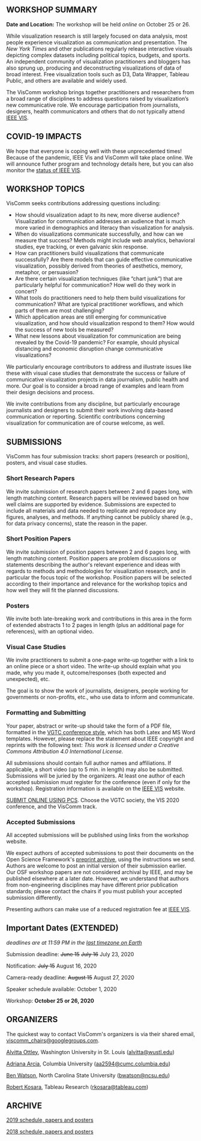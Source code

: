 ## WORKSHOP SUMMARY

**Date and Location:** The workshop will be held *online* on October 25 or 26.

While visualization research is still largely focused on data analysis, most people experience visualization as communication and presentation. The _New York Times_ and other publications regularly release interactive visuals depicting complex datasets including political topics, budgets, and sports. An independent community of visualization practitioners and bloggers has also sprung up, producing and deconstructing visualizations of data of broad interest. Free visualization tools such as D3, Data Wrapper, Tableau Public, and others are available and widely used.

The VisComm workshop brings together practitioners and researchers from a broad range of disciplines to address questions raised by visualization’s new communicative role. We encourage participation from journalists, designers, health communicators and others that do not typically attend [IEEE VIS](http://ieeevis.org/).

## COVID-19 IMPACTS

We hope that everyone is coping well with these unprecedented times! Because of the pandemic, IEEE Vis and VisComm will take place online. We will announce futher program and technology details here, but you can also monitor the [status of IEEE VIS](http://ieeevis.org/year/2020/info/coronavirus-info).


## WORKSHOP TOPICS

VisComm seeks contributions addressing questions including: 

- How should visualization adapt to its new, more diverse audience? Visualization for communication addresses an audience that is much more varied in demographics and literacy than visualization for analysis.
- When do visualizations communicate successfully, and how can we measure that success? Methods might include web analytics, behavioral studies, eye tracking, or even galvanic skin response.
- How can practitioners build visualizations that communicate successfully? Are there models that can guide effective communicative visualization, possibly derived from theories of aesthetics, memory, metaphor, or persuasion?
- Are there certain visualization techniques (like “chart junk”) that are particularly helpful for communication? How well do they work in concert?  
- What tools do practitioners need to help them build visualizations for communication? What are typical practitioner workflows, and which parts of them are most challenging? 
- Which application areas are still emerging for communicative visualization, and how should visualization respond to them? How would the success of new tools be measured?
- What new lessons about visualization for communication are being revealed by the Covid-19 pandemic? For example, should physical distancing and economic disruption change communicative visualizations?

We particularly encourage contributors to address and illustrate issues like these with visual case studies that demonstrate the success or failure of communicative visualization projects in data journalism, public health and more. Our goal is to consider a broad range of examples and learn from their design decisions and process.

We invite contributions from any discipline, but particularly encourage journalists and designers to submit their work involving data-based communication or reporting. Scientific contributions concerning visualization for communication are of course welcome, as well.

## SUBMISSIONS

VisComm has four submission tracks: short papers (research or position), posters, and visual case studies.

### Short Research Papers

We invite submission of research papers between 2 and 6 pages long, with length matching content. Research papers will be reviewed based on how well claims are supported by evidence. Submissions are expected to include all materials and data needed to replicate and reproduce any figures, analyses, and methods. If anything cannot be publicly shared (e.g., for data privacy concerns), state the reason in the paper.

### Short Position Papers

We invite submission of position papers between 2 and 6 pages long, with length matching content. Position papers are problem discussions or statements describing the author's relevant experience and ideas with regards to methods and methodologies for visualization research, and in particular the focus topic of the workshop. Position papers will be selected according to their importance and relevance for the workshop topics and how well they will fit the planned discussions.

### Posters

We invite both late-breaking work and contributions in this area in the form of extended abstracts 1 to 2 pages in length (plus an additional page for references), with an optional video.

### Visual Case Studies

We invite practitioners to submit a one-page write-up together with a link to an online piece or a short video. The write-up should explain what you made, why you made it, outcome/responses (both expected and unexpected), etc.

The goal is to show the work of journalists, designers, people working for governments or non-profits, etc., who use data to inform and communicate.

### Formatting and Submitting

Your paper, abstract or write-up should take the form of a PDF file, formatted in the [VGTC conference style](http://junctionpublishing.org/vgtc/Tasks/camera.html), which has both Latex and MS Word templates. However, please replace the statement about IEEE copyright and reprints with the following text: _This work is licensed under a Creative Commons Attribution 4.0 International License._

All submissions should contain full author names and affiliations. If applicable, a short video (up to 5 min. in length) may also be submitted. Submissions will be juried by the organizers. At least one author of each accepted submission must register for the conference (even if only for the workshop). Registration information is available on the [IEEE VIS](http://ieeevis.org/) website.

[SUBMIT ONLINE USING PCS](https://new.precisionconference.com/vgtc). Choose the VGTC society, the VIS 2020 conference, and the VisComm track.

### Accepted Submissions

All accepted submissions will be published using links from the workshop website.

We expect authors of accepted submissions to post their documents on the Open Science Framework's [preprint archive](http://osf.io/preprints), using the instructions we send. Authors are welcome to post an initial version of their submission earlier. Our OSF workshop papers are not considered archival by IEEE, and may be published elsewhere at a later date. However, we understand that authors from non-engineering disciplines may have different prior publication standards; please contact the chairs if you must publish your accepted submission differently. 

Presenting authors can make use of a reduced registration fee at [IEEE VIS](http://ieeevis.org/).

## Important Dates (EXTENDED)

_deadlines are at 11:59 PM in the [last timezone on Earth](https://www.google.com/search?q=time+in+baker+island)_

Submission deadline: ~~June 15~~ ~~July 16~~ July 23, 2020

Notification: ~~July 15~~ August 16, 2020

Camera-ready deadline: ~~August 15~~ August 27, 2020

Speaker schedule available: October 1, 2020

Workshop: **October 25 or 26, 2020**

## ORGANIZERS

The quickest way to contact VisComm's organizers is via their shared email, <viscomm_chairs@googlegroups.com>.

[Alvitta Ottley](https://engineering.wustl.edu/Profiles/Pages/Alvitta-Ottley.aspx), Washington University in St. Louis (<alvitta@wustl.edu>)

[Adriana Arcia](https://www.nursing.columbia.edu/profile/adriana-arcia-phd), Columbia University (<aa2594@cumc.columbia.edu>)

[Ben Watson](https://watson.csc.ncsu.edu), North Carolina State University (<bwatson@ncsu.edu>)

[Robert Kosara](https://eagereyes.org/), Tableau Research (<rkosara@tableau.com>)

## ARCHIVE

[2019 schedule, papers and posters](2019/index.html)

[2018 schedule, papers and posters](2018/schedule.html)


